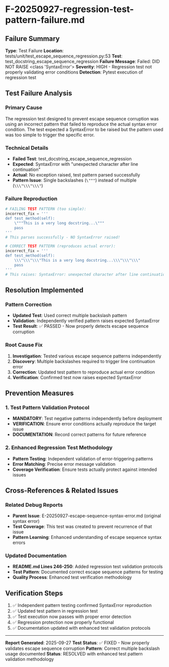 # F-20250927-regression-test-pattern-failure.md

## Failure Summary
**Type**: Test Failure
**Location**: tests/unit/test_escape_sequence_regression.py:53
**Test**: test_docstring_escape_sequence_regression
**Failure Message**: Failed: DID NOT RAISE <class 'SyntaxError'>
**Severity**: HIGH - Regression test not properly validating error conditions
**Detection**: Pytest execution of regression test

## Test Failure Analysis

### Primary Cause
The regression test designed to prevent escape sequence corruption was using an incorrect pattern that failed to reproduce the actual syntax error condition. The test expected a SyntaxError to be raised but the pattern used was too simple to trigger the specific error.

### Technical Details
- **Failed Test**: test_docstring_escape_sequence_regression
- **Expected**: SyntaxError with "unexpected character after line continuation"
- **Actual**: No exception raised, test pattern parsed successfully
- **Pattern Issue**: Single backslashes (`\"""`) instead of multiple (`\\\"\\\"\\\"`)

### Failure Reproduction
```python
# FAILING TEST PATTERN (too simple):
incorrect_fix = '''
def test_method(self):
    \"""This is a very long docstring...\"""
    pass
'''
# This parses successfully - NO SyntaxError raised!

# CORRECT TEST PATTERN (reproduces actual error):
incorrect_fix = '''
def test_method(self):
    \\\"\\\"\\\"This is a very long docstring...\\\"\\\"\\\"
    pass
'''
# This raises: SyntaxError: unexpected character after line continuation
```

## Resolution Implemented

### Pattern Correction
- **Updated Test**: Used correct multiple backslash pattern
- **Validation**: Independently verified pattern raises expected SyntaxError
- **Test Result**: ✅ PASSED - Now properly detects escape sequence corruption

### Root Cause Fix
1. **Investigation**: Tested various escape sequence patterns independently
2. **Discovery**: Multiple backslashes required to trigger line continuation error
3. **Correction**: Updated test pattern to reproduce actual error condition
4. **Verification**: Confirmed test now raises expected SyntaxError

## Prevention Measures

### 1. Test Pattern Validation Protocol
- **MANDATORY**: Test negative patterns independently before deployment
- **VERIFICATION**: Ensure error conditions actually reproduce the target issue
- **DOCUMENTATION**: Record correct patterns for future reference

### 2. Enhanced Regression Test Methodology
- **Pattern Testing**: Independent validation of error-triggering patterns
- **Error Matching**: Precise error message validation
- **Coverage Verification**: Ensure tests actually protect against intended issues

## Cross-References & Related Issues

### Related Debug Reports
- **Parent Issue**: E-20250927-escape-sequence-syntax-error.md (original syntax error)
- **Test Coverage**: This test was created to prevent recurrence of that issue
- **Pattern Learning**: Enhanced understanding of escape sequence syntax errors

### Updated Documentation
- **README.md Lines 246-250**: Added regression test validation protocols
- **Test Pattern**: Documented correct escape sequence patterns for testing
- **Quality Process**: Enhanced test verification methodology

## Verification Steps

1. ✅ Independent pattern testing confirmed SyntaxError reproduction
2. ✅ Updated test pattern in regression test
3. ✅ Test execution now passes with proper error detection
4. ✅ Regression protection now properly functional
5. ✅ Documentation updated with enhanced test validation protocols

---
**Report Generated**: 2025-09-27
**Test Status**: ✅ FIXED - Now properly validates escape sequence corruption
**Pattern**: Correct multiple backslash usage documented
**Status**: RESOLVED with enhanced test pattern validation methodology